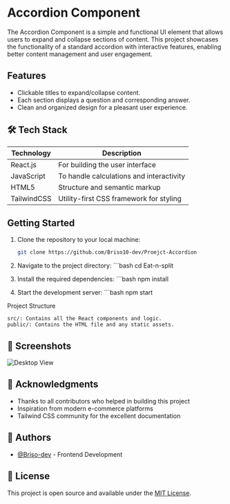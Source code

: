 # Accordion Component

The Accordion Component is a simple and functional UI element that allows users to expand and collapse sections of content. This project showcases the functionality of a standard accordion with interactive features, enabling better content management and user engagement.

## Features

- Clickable titles to expand/collapse content.
- Each section displays a question and corresponding answer.
- Clean and organized design for a pleasant user experience.

## 🛠️ Tech Stack

| Technology | Description |
|------------|-------------|
| React.js | For building the user interface |
| JavaScript | To handle calculations and interactivity | 
| HTML5 | Structure and semantic markup |
| TailwindCSS | Utility-first CSS framework for styling |

## Getting Started

1. Clone the repository to your local machine:
   ```bash
   git clone https://github.com/Briso10-dev/Proejct-Accordion

2. Navigate to the project directory:
   ´´´bash
   cd Eat-n-split

3. Install the required dependencies:
    ´´´bash
    npm install

4. Start the development server:
    ´´´bash
    npm start

Project Structure

    src/: Contains all the React components and logic.
    public/: Contains the HTML file and any static assets.

## 📸 Screenshots

![Desktop View](./public/screenshot-app.png)

## 🙏 Acknowledgments

- Thanks to all contributors who helped in building this project
- Inspiration from modern e-commerce platforms
- Tailwind CSS community for the excellent documentation

## 👥 Authors

- [@Briso-dev](https://github.com/Briso10-dev) - Frontend Development

## 📄 License

This project is open source and available under the [MIT License](LICENSE).